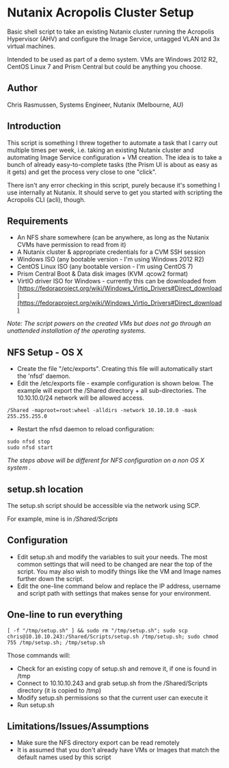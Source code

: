 # Nutanix Acropolis Cluster Setup

Basic shell script to take an existing Nutanix cluster running the Acropolis Hypervisor (AHV) and configure the Image Service, untagged VLAN and 3x virtual machines.

Intended to be used as part of a demo system.  VMs are Windows 2012 R2, CentOS Linux 7 and Prism Central but could be anything you choose.

## Author

Chris Rasmussen, Systems Engineer, Nutanix (Melbourne, AU)

## Introduction

This script is something I threw together to automate a task that I carry out multiple times per week, i.e. taking an existing Nutanix cluster and automating Image Service configuration + VM creation.
The idea is to take a bunch of already easy-to-complete tasks (the Prism UI is about as easy as it gets) and get the process very close to one "click".

There isn't any error checking in this script, purely because it's something I use internally at Nutanix.  It should serve to get you started with scripting the Acropolis CLI (acli), though.

## Requirements

-   An NFS share somewhere (can be anywhere, as long as the Nutanix CVMs have permission to read from it)
-   A Nutanix cluster & appropriate credentials for a CVM SSH session
-   Windows ISO (any bootable version - I'm using Windows 2012 R2)
-   CentOS Linux ISO (any bootable version - I'm using CentOS 7)
-   Prism Central Boot & Data disk images (KVM .qcow2 format)
-   VirtIO driver ISO for Windows - currently this can be downloaded from [https://fedoraproject.org/wiki/Windows_Virtio_Drivers#Direct_download](https://fedoraproject.org/wiki/Windows_Virtio_Drivers#Direct_download)

*Note: The script powers on the created VMs but does not go through an unattended installation of the operating systems.*

## NFS Setup - OS X

-   Create the file "/etc/exports".  Creating this file will automatically start the 'nfsd' daemon.
-   Edit the /etc/exports file - example configuration is shown below.  The example will export the /Shared directory + all sub-directories.  The 10.10.10.0/24 network will be allowed access.

```
/Shared -maproot=root:wheel -alldirs -network 10.10.10.0 -mask 255.255.255.0
```

-   Restart the nfsd daemon to reload configuration:

```
sudo nfsd stop
sudo nfsd start
```

*The steps above will be different for NFS configuration on a non OS X system .*

## setup.sh location

The setup.sh script should be accessible via the network using SCP.

For example, mine is in */Shared/Scripts*

## Configuration

-   Edit setup.sh and modify the variables to suit your needs.  The most common settings that will need to be changed are near the top of the script.  You may also wish to modify things like the VM and Image names further down the script.
-   Edit the one-line command below and replace the IP address, username and script path with settings that makes sense for your environment.

## One-line to run everything

```
[ -f "/tmp/setup.sh" ] && sudo rm "/tmp/setup.sh"; sudo scp chris@10.10.10.243:/Shared/Scripts/setup.sh /tmp/setup.sh; sudo chmod 755 /tmp/setup.sh; /tmp/setup.sh
```

Those commands will:

-   Check for an existing copy of setup.sh and remove it, if one is found in /tmp
-   Connect to 10.10.10.243 and grab setup.sh from the /Shared/Scripts directory (it is copied to /tmp)
-   Modify setup.sh permissions so that the current user can execute it
-   Run setup.sh

## Limitations/Issues/Assumptions

-   Make sure the NFS directory export can be read remotely
-   It is assumed that you don't already have VMs or Images that match the default names used by this script
